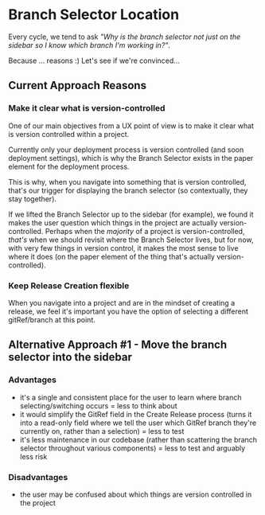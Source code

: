 # Branch Selector Location

Every cycle, we tend to ask _"Why is the branch selector not just on the sidebar so I know which branch I'm working in?"_.

Because ... reasons :) Let's see if we're convinced...

## Current Approach Reasons

### Make it clear what is version-controlled

One of our main objectives from a UX point of view is to make it clear what is version controlled within a project.

Currently only your deployment process is version controlled (and soon deployment settings), which is why the Branch Selector exists in the paper element for the deployment process.

This is why, when you navigate into something that is version controlled, that's our trigger for displaying the branch selector (so contextually, they stay together).

If we lifted the Branch Selector up to the sidebar (for example), we found it makes the user question which things in the project are actually version-controlled. Perhaps when the _majority_ of a project is version-controlled, _that's_ when we should revisit where the Branch Selector lives, but for now, with very few things in version control, it makes the most sense to live where it does (on the paper element of the thing that's actually version-controlled).

### Keep Release Creation flexible

When you navigate into a project and are in the mindset of creating a release, we feel it's important you have the option of selecting a different gitRef/branch at this point.

## Alternative Approach #1 - Move the branch selector into the sidebar

### Advantages

- it's a single and consistent place for the user to learn where branch selecting/switching occurs = less to think about
- it would simplify the GitRef field in the Create Release process (turns it into a read-only field where we tell the user which GitRef branch they're currently on, rather than a selection) = less to test
- it's less maintenance in our codebase (rather than scattering the branch selector throughout various components) = less to test and arguably less risk

### Disadvantages

- the user may be confused about which things are version controlled in the project
